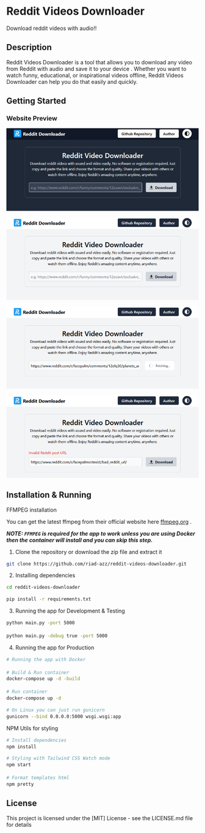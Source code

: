 # Reddit Videos Downloader

Download reddit videos with audio!!

## Description

Reddit Videos Downloader is a tool that allows you to download any video from Reddit with audio and save it to your device . Whether you want to watch funny, educational, or inspirational videos offline, Reddit Videos Downloader can help you do that easily and quickly.

## Getting Started

### Website Preview

![webpage preview image](screenshots/sc-01.png)

![webpage preview image](screenshots/sc-02.png)

![webpage preview image](screenshots/sc-03.png)

![webpage preview image](screenshots/sc-04.png)

## Installation & Running

FFMPEG installation

You can get the latest ffmpeg from their official website here [ffmpeg.org](https://ffmpeg.org/download.html) .

***NOTE: `FFMPEG` is required for the app to work unless you are using Docker then the container will install and you can skip this step.***

1. Clone the repository or download the zip file and extract it

```bash
git clone https://github.com/riad-azz/reddit-videos-downloader.git
```

2. Installing dependencies

```bash
cd reddit-videos-downloader
```

```bash
pip install -r requirements.txt
```

3. Running the app for Development & Testing

```bash
python main.py -port 5000

python main.py -debug true -port 5000
```

4. Running the app for Production

```bash
# Running the app with Docker

# Build & Run container
docker-compose up -d -build

# Run container
docker-compose up -d
```

```bash
# On Linux you can just run gunicorn
gunicorn --bind 0.0.0.0:5000 wsgi.wsgi:app
```

NPM Utils for styling

```bash
# Install dependencies
npm install
```

```bash
# Styling with Tailwind CSS Watch mode
npm start

# Format templates html
npm pretty
```

## License

This project is licensed under the [MIT] License - see the LICENSE.md file for details
